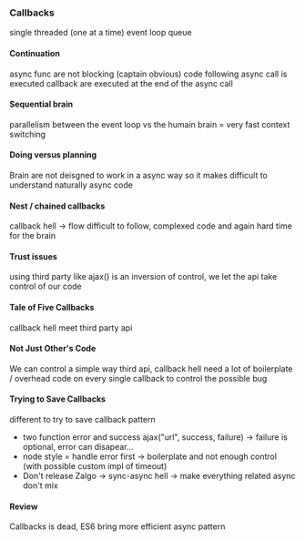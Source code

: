 ### Callbacks

single threaded (one at a time) event loop queue 

#### Continuation

async func are not blocking (captain obvious)
code following async call is executed
callback are executed at the end of the async call

#### Sequential brain

parallelism between the event loop vs the humain brain = very fast context switching

#### Doing versus planning

Brain are not deisgned to work in a async way so it makes difficult to understand naturally async code

#### Nest / chained callbacks

callback hell -> flow difficult to follow, complexed code and again hard time for the brain

#### Trust issues

using third party like ajax() is an inversion of control, we let the api take control of our code

#### Tale of Five Callbacks

callback hell meet third party api

#### Not Just Other's Code

We can control a simple way third api, callback hell need a lot of boilerplate / overhead code on every single callback to control the possible bug

#### Trying to Save Callbacks

different to try to save callback pattern
 - two function error and success ajax("url", success, failure) -> failure is optional, error can disapear...
 - node style = handle error first -> boilerplate and not enough control (with possible custom impl of timeout)
 - Don't release Zalgo -> sync-async hell -> make everything related async don't mix

 #### Review

 Callbacks is dead, ES6 bring more efficient async pattern
